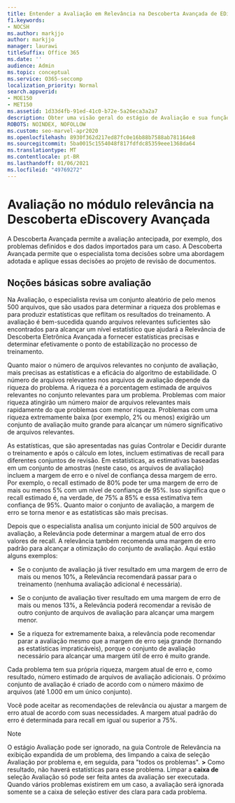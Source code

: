 ```yaml
---
title: Entender a Avaliação em Relevância na Descoberta Avançada de EDiscovery
f1.keywords:
- NOCSH
ms.author: markjjo
author: markjjo
manager: laurawi
titleSuffix: Office 365
ms.date: ''
audience: Admin
ms.topic: conceptual
ms.service: O365-seccomp
localization_priority: Normal
search.appverid:
- MOE150
- MET150
ms.assetid: 1d33d4fb-91ed-41c0-b72e-5a26eca3a2a7
description: Obter uma visão geral do estágio de Avaliação e sua função na determinação da riqueza dos problemas durante o treinamento de Relevância na Descoberta Eletrônico Avançada do Microsoft 365.
ROBOTS: NOINDEX, NOFOLLOW
ms.custom: seo-marvel-apr2020
ms.openlocfilehash: 8930f362d217ed87fc0e16b88b7588ab781164e8
ms.sourcegitcommit: 5ba0015c1554048f817fdfdc85359eee1368da64
ms.translationtype: MT
ms.contentlocale: pt-BR
ms.lasthandoff: 01/06/2021
ms.locfileid: "49769272"
---
```

# <a name="assessment-in-the-relevance-module-in-advanced-ediscovery"></a>Avaliação no módulo relevância na Descoberta eDiscovery Avançada
  
A Descoberta Avançada permite a avaliação antecipada, por exemplo, dos problemas definidos e dos dados importados para um caso. A Descoberta Avançada permite que o especialista toma decisões sobre uma abordagem adotada e aplique essas decisões ao projeto de revisão de documentos.
  
## <a name="understanding-assessment"></a>Noções básicas sobre avaliação

Na Avaliação, o especialista revisa um conjunto aleatório de pelo menos 500 arquivos, que são usados para determinar a riqueza dos problemas e para produzir estatísticas que reflitam os resultados do treinamento. A avaliação é bem-sucedida quando arquivos relevantes suficientes são encontrados para alcançar um nível estatístico que ajudará a Relevância de Descoberta Eletrônica Avançada a fornecer estatísticas precisas e determinar efetivamente o ponto de estabilização no processo de treinamento. 
  
Quanto maior o número de arquivos relevantes no conjunto de avaliação, mais precisas as estatísticas e a eficácia do algoritmo de estabilidade. O número de arquivos relevantes nos arquivos de avaliação depende da riqueza do problema. A riqueza é a porcentagem estimada de arquivos relevantes no conjunto relevantes para um problema. Problemas com maior riqueza atingirão um número maior de arquivos relevantes mais rapidamente do que problemas com menor riqueza. Problemas com uma riqueza extremamente baixa (por exemplo, 2% ou menos) exigirão um conjunto de avaliação muito grande para alcançar um número significativo de arquivos relevantes.
  
As estatísticas, que são apresentadas nas guias Controlar e Decidir durante o treinamento e após o cálculo em lotes, incluem estimativas de recall para diferentes conjuntos de revisão. Em estatísticas, as estimativas baseadas em um conjunto de amostras (neste caso, os arquivos de avaliação) incluem a margem de erro e o nível de confiança dessa margem de erro. Por exemplo, o recall estimado de 80% pode ter uma margem de erro de mais ou menos 5% com um nível de confiança de 95%. Isso significa que o recall estimado é, na verdade, de 75% a 85% e essa estimativa tem confiança de 95%. Quanto maior o conjunto de avaliação, a margem de erro se torna menor e as estatísticas são mais precisas. 
  
Depois que o especialista analisa um conjunto inicial de 500 arquivos de avaliação, a Relevância pode determinar a margem atual de erro dos valores de recall. A relevância também recomenda uma margem de erro padrão para alcançar a otimização do conjunto de avaliação. Aqui estão alguns exemplos:
  
- Se o conjunto de avaliação já tiver resultado em uma margem de erro de mais ou menos 10%, a Relevância recomendará passar para o treinamento (nenhuma avaliação adicional é necessária). 

- Se o conjunto de avaliação tiver resultado em uma margem de erro de mais ou menos 13%, a Relevância poderá recomendar a revisão de outro conjunto de arquivos de avaliação para alcançar uma margem menor. 

- Se a riqueza for extremamente baixa, a relevância pode recomendar parar a avaliação mesmo que a margem de erro seja grande (tornando as estatísticas impraticáveis), porque o conjunto de avaliação necessário para alcançar uma margem útil de erro é muito grande.

Cada problema tem sua própria riqueza, margem atual de erro e, como resultado, número estimado de arquivos de avaliação adicionais. O próximo conjunto de avaliação é criado de acordo com o número máximo de arquivos (até 1.000 em um único conjunto).
  
Você pode aceitar as recomendações de relevância ou ajustar a margem de erro atual de acordo com suas necessidades. A margem atual padrão do erro é determinada para recall em igual ou superior a 75%.
  
> [!NOTE]
> O estágio Avaliação pode ser ignorado, na guia Controle de Relevância na  exibição expandida de um problema, des limpando a caixa de seleção Avaliação por problema e, em seguida, para "todos os problemas". **\>** Como resultado, não haverá estatísticas para esse problema. Limpar a **caixa de** seleção Avaliação só pode ser feita antes da avaliação ser executada. Quando vários problemas existirem em um caso, a avaliação será ignorada somente se a caixa de seleção estiver des clara para cada problema.
